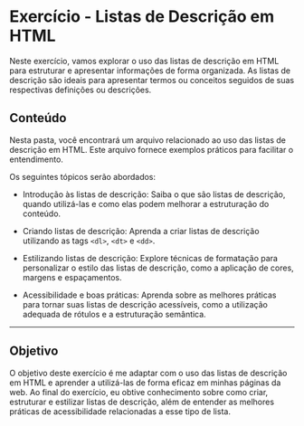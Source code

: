 # Exercício - Listas de Descrição em HTML

Neste exercício, vamos explorar o uso das listas de descrição em HTML para estruturar e apresentar informações de forma organizada. As listas de descrição são ideais para apresentar termos ou conceitos seguidos de suas respectivas definições ou descrições.

## Conteúdo

Nesta pasta, você encontrará um arquivo relacionado ao uso das listas de descrição em HTML. Este arquivo fornece exemplos práticos para facilitar o entendimento.

Os seguintes tópicos serão abordados:

- Introdução às listas de descrição: Saiba o que são listas de descrição, quando utilizá-las e como elas podem melhorar a estruturação do conteúdo.

- Criando listas de descrição: Aprenda a criar listas de descrição utilizando as tags `<dl>`, `<dt>` e `<dd>`.

- Estilizando listas de descrição: Explore técnicas de formatação para personalizar o estilo das listas de descrição, como a aplicação de cores, margens e espaçamentos.

- Acessibilidade e boas práticas: Aprenda sobre as melhores práticas para tornar suas listas de descrição acessíveis, como a utilização adequada de rótulos e a estruturação semântica.

---

## Objetivo

O objetivo deste exercício é me adaptar com o uso das listas de descrição em HTML e aprender a utilizá-las de forma eficaz em minhas páginas da web. Ao final do exercício, eu obtive conhecimento sobre como criar, estruturar e estilizar listas de descrição, além de entender as melhores práticas de acessibilidade relacionadas a esse tipo de lista.
